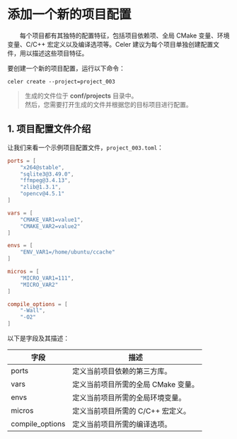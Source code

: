 # 添加一个新的项目配置

&emsp;&emsp;每个项目都有其独特的配置特征，包括项目依赖项、全局 CMake 变量、环境变量、C/C++ 宏定义以及编译选项等。Celer 建议为每个项目单独创建配置文件，用以描述这些项目特征。

要创建一个新的项目配置，运行以下命令：

```shell
celer create --project=project_003
```

> 生成的文件位于 **conf/projects** 目录中。  
> 然后，您需要打开生成的文件并根据您的目标项目进行配置。

## 1. 项目配置文件介绍

让我们来看一个示例项目配置文件，`project_003.toml`：

```toml
ports = [
    "x264@stable",
    "sqlite3@3.49.0",
    "ffmpeg@3.4.13",
    "zlib@1.3.1",
    "opencv@4.5.1"
]

vars = [
    "CMAKE_VAR1=value1",
    "CMAKE_VAR2=value2"
]

envs = [
    "ENV_VAR1=/home/ubuntu/ccache"
]

micros = [
    "MICRO_VAR1=111",
    "MICRO_VAR2"
]

compile_options = [
    "-Wall",
    "-O2"
]
```

以下是字段及其描述：

| 字段 | 描述 |
| --- | --- |
| ports | 定义当前项目依赖的第三方库。 |
| vars | 定义当前项目所需的全局 CMake 变量。 |
| envs | 定义当前项目所需的全局环境变量。 |
| micros | 定义当前项目所需的 C/C++ 宏定义。 |
| compile_options | 定义当前项目所需的编译选项。 |
